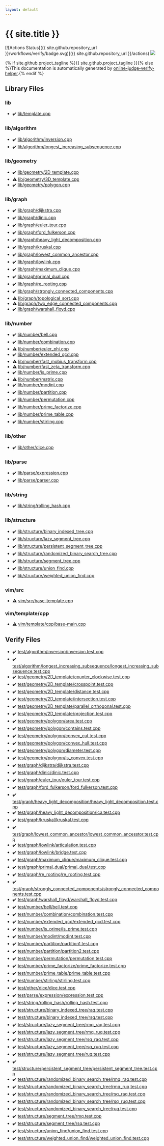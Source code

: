 ```yaml
---
layout: default
---
```


<!-- mathjax config similar to math.stackexchange -->
<script type="text/javascript" async
  src="https://cdnjs.cloudflare.com/ajax/libs/mathjax/2.7.5/MathJax.js?config=TeX-MML-AM_CHTML">
</script>
<script type="text/x-mathjax-config">
  MathJax.Hub.Config({
    TeX: { equationNumbers: { autoNumber: "AMS" }},
    tex2jax: {
      inlineMath: [ ['$','$'] ],
      processEscapes: true
    },
    "HTML-CSS": { matchFontHeight: false },
    displayAlign: "left",
    displayIndent: "2em"
  });
</script>

<script type="text/javascript" src="https://cdnjs.cloudflare.com/ajax/libs/jquery/3.4.1/jquery.min.js"></script>
<script src="https://cdn.jsdelivr.net/npm/jquery-balloon-js@1.1.2/jquery.balloon.min.js" integrity="sha256-ZEYs9VrgAeNuPvs15E39OsyOJaIkXEEt10fzxJ20+2I=" crossorigin="anonymous"></script>
<script type="text/javascript" src="assets/js/copy-button.js"></script>
<link rel="stylesheet" href="assets/css/copy-button.css" />


# {{ site.title }}

[![Actions Status]({{ site.github.repository_url }}/workflows/verify/badge.svg)]({{ site.github.repository_url }}/actions)
<a href="{{ site.github.repository_url }}"><img src="https://img.shields.io/github/last-commit/{{ site.github.owner_name }}/{{ site.github.repository_name }}" /></a>

{% if site.github.project_tagline %}{{ site.github.project_tagline }}{% else %}This documentation is automatically generated by <a href="https://github.com/kmyk/online-judge-verify-helper">online-judge-verify-helper</a>.{% endif %}

## Library Files

<div id="e8acc63b1e238f3255c900eed37254b8"></div>

### lib

* :heavy_check_mark: <a href="library/lib/template.cpp.html">lib/template.cpp</a>


<div id="77c6183086c03e38260b57f4d8fbb66c"></div>

### lib/algorithm

* :heavy_check_mark: <a href="library/lib/algorithm/inversion.cpp.html">lib/algorithm/inversion.cpp</a>
* :heavy_check_mark: <a href="library/lib/algorithm/longest_increasing_subsequence.cpp.html">lib/algorithm/longest_increasing_subsequence.cpp</a>


<div id="7096d029078708cdbb96f2303d66dee8"></div>

### lib/geometry

* :heavy_check_mark: <a href="library/lib/geometry/2D_template.cpp.html">lib/geometry/2D_template.cpp</a>
* :warning: <a href="library/lib/geometry/3D_template.cpp.html">lib/geometry/3D_template.cpp</a>
* :heavy_check_mark: <a href="library/lib/geometry/polygon.cpp.html">lib/geometry/polygon.cpp</a>


<div id="6e267a37887a7dcb68cbf7008d6c7e48"></div>

### lib/graph

* :heavy_check_mark: <a href="library/lib/graph/dijkstra.cpp.html">lib/graph/dijkstra.cpp</a>
* :heavy_check_mark: <a href="library/lib/graph/dinic.cpp.html">lib/graph/dinic.cpp</a>
* :heavy_check_mark: <a href="library/lib/graph/euler_tour.cpp.html">lib/graph/euler_tour.cpp</a>
* :heavy_check_mark: <a href="library/lib/graph/ford_fulkerson.cpp.html">lib/graph/ford_fulkerson.cpp</a>
* :heavy_check_mark: <a href="library/lib/graph/heavy_light_decomposition.cpp.html">lib/graph/heavy_light_decomposition.cpp</a>
* :heavy_check_mark: <a href="library/lib/graph/kruskal.cpp.html">lib/graph/kruskal.cpp</a>
* :heavy_check_mark: <a href="library/lib/graph/lowest_common_ancestor.cpp.html">lib/graph/lowest_common_ancestor.cpp</a>
* :heavy_check_mark: <a href="library/lib/graph/lowlink.cpp.html">lib/graph/lowlink.cpp</a>
* :heavy_check_mark: <a href="library/lib/graph/maximum_clique.cpp.html">lib/graph/maximum_clique.cpp</a>
* :heavy_check_mark: <a href="library/lib/graph/primal_dual.cpp.html">lib/graph/primal_dual.cpp</a>
* :heavy_check_mark: <a href="library/lib/graph/re_rooting.cpp.html">lib/graph/re_rooting.cpp</a>
* :heavy_check_mark: <a href="library/lib/graph/strongly_connected_components.cpp.html">lib/graph/strongly_connected_components.cpp</a>
* :warning: <a href="library/lib/graph/topological_sort.cpp.html">lib/graph/topological_sort.cpp</a>
* :warning: <a href="library/lib/graph/two_edge_connected_components.cpp.html">lib/graph/two_edge_connected_components.cpp</a>
* :heavy_check_mark: <a href="library/lib/graph/warshall_floyd.cpp.html">lib/graph/warshall_floyd.cpp</a>


<div id="12cd94d703d26487f7477e7dcce25e7f"></div>

### lib/number

* :heavy_check_mark: <a href="library/lib/number/bell.cpp.html">lib/number/bell.cpp</a>
* :heavy_check_mark: <a href="library/lib/number/combination.cpp.html">lib/number/combination.cpp</a>
* :warning: <a href="library/lib/number/euler_phi.cpp.html">lib/number/euler_phi.cpp</a>
* :heavy_check_mark: <a href="library/lib/number/extended_gcd.cpp.html">lib/number/extended_gcd.cpp</a>
* :warning: <a href="library/lib/number/fast_mobius_transform.cpp.html">lib/number/fast_mobius_transform.cpp</a>
* :warning: <a href="library/lib/number/fast_zeta_transform.cpp.html">lib/number/fast_zeta_transform.cpp</a>
* :heavy_check_mark: <a href="library/lib/number/is_prime.cpp.html">lib/number/is_prime.cpp</a>
* :warning: <a href="library/lib/number/matrix.cpp.html">lib/number/matrix.cpp</a>
* :heavy_check_mark: <a href="library/lib/number/modint.cpp.html">lib/number/modint.cpp</a>
* :heavy_check_mark: <a href="library/lib/number/partition.cpp.html">lib/number/partition.cpp</a>
* :heavy_check_mark: <a href="library/lib/number/permutation.cpp.html">lib/number/permutation.cpp</a>
* :heavy_check_mark: <a href="library/lib/number/prime_factorize.cpp.html">lib/number/prime_factorize.cpp</a>
* :heavy_check_mark: <a href="library/lib/number/prime_table.cpp.html">lib/number/prime_table.cpp</a>
* :heavy_check_mark: <a href="library/lib/number/stirling.cpp.html">lib/number/stirling.cpp</a>


<div id="2fde05eafc6645110721cf5a4d8688d4"></div>

### lib/other

* :heavy_check_mark: <a href="library/lib/other/dice.cpp.html">lib/other/dice.cpp</a>


<div id="d5a7e858759ffb3607787a875b4d16db"></div>

### lib/parse

* :heavy_check_mark: <a href="library/lib/parse/expression.cpp.html">lib/parse/expression.cpp</a>
* :heavy_check_mark: <a href="library/lib/parse/parser.cpp.html">lib/parse/parser.cpp</a>


<div id="9a48db5fb6f746df590a3d4604f6478b"></div>

### lib/string

* :heavy_check_mark: <a href="library/lib/string/rolling_hash.cpp.html">lib/string/rolling_hash.cpp</a>


<div id="c4d905b3311a5371af1ce28a5d3ead13"></div>

### lib/structure

* :heavy_check_mark: <a href="library/lib/structure/binary_indexed_tree.cpp.html">lib/structure/binary_indexed_tree.cpp</a>
* :heavy_check_mark: <a href="library/lib/structure/lazy_segment_tree.cpp.html">lib/structure/lazy_segment_tree.cpp</a>
* :heavy_check_mark: <a href="library/lib/structure/persistent_segment_tree.cpp.html">lib/structure/persistent_segment_tree.cpp</a>
* :heavy_check_mark: <a href="library/lib/structure/randomized_binary_search_tree.cpp.html">lib/structure/randomized_binary_search_tree.cpp</a>
* :heavy_check_mark: <a href="library/lib/structure/segment_tree.cpp.html">lib/structure/segment_tree.cpp</a>
* :heavy_check_mark: <a href="library/lib/structure/union_find.cpp.html">lib/structure/union_find.cpp</a>
* :heavy_check_mark: <a href="library/lib/structure/weighted_union_find.cpp.html">lib/structure/weighted_union_find.cpp</a>


<div id="1e45766cad4fc615f4b62c4dd8d0991f"></div>

### vim/src

* :warning: <a href="library/vim/src/base-template.cpp.html">vim/src/base-template.cpp</a>


<div id="0228fcaedf4e606a4784400ed59fd6ef"></div>

### vim/template/cpp

* :warning: <a href="library/vim/template/cpp/base-main.cpp.html">vim/template/cpp/base-main.cpp</a>


## Verify Files

* :heavy_check_mark: <a href="verify/test/algorithm/inversion/inversion.test.cpp.html">test/algorithm/inversion/inversion.test.cpp</a>
* :heavy_check_mark: <a href="verify/test/algorithm/longest_increasing_subsequence/longest_increasing_subsequence.test.cpp.html">test/algorithm/longest_increasing_subsequence/longest_increasing_subsequence.test.cpp</a>
* :heavy_check_mark: <a href="verify/test/geometry/2D_template/counter_clockwise.test.cpp.html">test/geometry/2D_template/counter_clockwise.test.cpp</a>
* :heavy_check_mark: <a href="verify/test/geometry/2D_template/crosspoint.test.cpp.html">test/geometry/2D_template/crosspoint.test.cpp</a>
* :heavy_check_mark: <a href="verify/test/geometry/2D_template/distance.test.cpp.html">test/geometry/2D_template/distance.test.cpp</a>
* :heavy_check_mark: <a href="verify/test/geometry/2D_template/intersection.test.cpp.html">test/geometry/2D_template/intersection.test.cpp</a>
* :heavy_check_mark: <a href="verify/test/geometry/2D_template/parallel_orthogonal.test.cpp.html">test/geometry/2D_template/parallel_orthogonal.test.cpp</a>
* :heavy_check_mark: <a href="verify/test/geometry/2D_template/projection.test.cpp.html">test/geometry/2D_template/projection.test.cpp</a>
* :heavy_check_mark: <a href="verify/test/geometry/polygon/area.test.cpp.html">test/geometry/polygon/area.test.cpp</a>
* :heavy_check_mark: <a href="verify/test/geometry/polygon/contains.test.cpp.html">test/geometry/polygon/contains.test.cpp</a>
* :heavy_check_mark: <a href="verify/test/geometry/polygon/convex_cut.test.cpp.html">test/geometry/polygon/convex_cut.test.cpp</a>
* :heavy_check_mark: <a href="verify/test/geometry/polygon/convex_hull.test.cpp.html">test/geometry/polygon/convex_hull.test.cpp</a>
* :heavy_check_mark: <a href="verify/test/geometry/polygon/diameter.test.cpp.html">test/geometry/polygon/diameter.test.cpp</a>
* :heavy_check_mark: <a href="verify/test/geometry/polygon/is_convex.test.cpp.html">test/geometry/polygon/is_convex.test.cpp</a>
* :heavy_check_mark: <a href="verify/test/graph/dijkstra/dijkstra.test.cpp.html">test/graph/dijkstra/dijkstra.test.cpp</a>
* :heavy_check_mark: <a href="verify/test/graph/dinic/dinic.test.cpp.html">test/graph/dinic/dinic.test.cpp</a>
* :heavy_check_mark: <a href="verify/test/graph/euler_tour/euler_tour.test.cpp.html">test/graph/euler_tour/euler_tour.test.cpp</a>
* :heavy_check_mark: <a href="verify/test/graph/ford_fulkerson/ford_fulkerson.test.cpp.html">test/graph/ford_fulkerson/ford_fulkerson.test.cpp</a>
* :heavy_check_mark: <a href="verify/test/graph/heavy_light_decomposition/heavy_light_decomposition.test.cpp.html">test/graph/heavy_light_decomposition/heavy_light_decomposition.test.cpp</a>
* :heavy_check_mark: <a href="verify/test/graph/heavy_light_decomposition/lca.test.cpp.html">test/graph/heavy_light_decomposition/lca.test.cpp</a>
* :heavy_check_mark: <a href="verify/test/graph/kruskal/kruskal.test.cpp.html">test/graph/kruskal/kruskal.test.cpp</a>
* :heavy_check_mark: <a href="verify/test/graph/lowest_common_ancestor/lowest_common_ancesstor.test.cpp.html">test/graph/lowest_common_ancestor/lowest_common_ancesstor.test.cpp</a>
* :heavy_check_mark: <a href="verify/test/graph/lowlink/articulation.test.cpp.html">test/graph/lowlink/articulation.test.cpp</a>
* :heavy_check_mark: <a href="verify/test/graph/lowlink/bridge.test.cpp.html">test/graph/lowlink/bridge.test.cpp</a>
* :heavy_check_mark: <a href="verify/test/graph/maximum_clique/maximum_clique.test.cpp.html">test/graph/maximum_clique/maximum_clique.test.cpp</a>
* :heavy_check_mark: <a href="verify/test/graph/primal_dual/primal_dual.test.cpp.html">test/graph/primal_dual/primal_dual.test.cpp</a>
* :heavy_check_mark: <a href="verify/test/graph/re_rooting/re_rooting.test.cpp.html">test/graph/re_rooting/re_rooting.test.cpp</a>
* :heavy_check_mark: <a href="verify/test/graph/strongly_connected_components/strongly_connected_components.test.cpp.html">test/graph/strongly_connected_components/strongly_connected_components.test.cpp</a>
* :heavy_check_mark: <a href="verify/test/graph/warshall_floyd/warshall_floyd.test.cpp.html">test/graph/warshall_floyd/warshall_floyd.test.cpp</a>
* :heavy_check_mark: <a href="verify/test/number/bell/bell.test.cpp.html">test/number/bell/bell.test.cpp</a>
* :heavy_check_mark: <a href="verify/test/number/combination/combination.test.cpp.html">test/number/combination/combination.test.cpp</a>
* :heavy_check_mark: <a href="verify/test/number/extended_gcd/extended_gcd.test.cpp.html">test/number/extended_gcd/extended_gcd.test.cpp</a>
* :heavy_check_mark: <a href="verify/test/number/is_prime/is_prime.test.cpp.html">test/number/is_prime/is_prime.test.cpp</a>
* :heavy_check_mark: <a href="verify/test/number/modint/modint.test.cpp.html">test/number/modint/modint.test.cpp</a>
* :heavy_check_mark: <a href="verify/test/number/partition/partition1.test.cpp.html">test/number/partition/partition1.test.cpp</a>
* :heavy_check_mark: <a href="verify/test/number/partition/partition2.test.cpp.html">test/number/partition/partition2.test.cpp</a>
* :heavy_check_mark: <a href="verify/test/number/permutation/permutation.test.cpp.html">test/number/permutation/permutation.test.cpp</a>
* :heavy_check_mark: <a href="verify/test/number/prime_factorize/prime_factorize.test.cpp.html">test/number/prime_factorize/prime_factorize.test.cpp</a>
* :heavy_check_mark: <a href="verify/test/number/prime_table/prime_table.test.cpp.html">test/number/prime_table/prime_table.test.cpp</a>
* :heavy_check_mark: <a href="verify/test/number/stirling/stirling.test.cpp.html">test/number/stirling/stirling.test.cpp</a>
* :heavy_check_mark: <a href="verify/test/other/dice/dice.test.cpp.html">test/other/dice/dice.test.cpp</a>
* :heavy_check_mark: <a href="verify/test/parse/expression/expression.test.cpp.html">test/parse/expression/expression.test.cpp</a>
* :heavy_check_mark: <a href="verify/test/string/rolling_hash/rolling_hash.test.cpp.html">test/string/rolling_hash/rolling_hash.test.cpp</a>
* :heavy_check_mark: <a href="verify/test/structure/binary_indexed_tree/raq.test.cpp.html">test/structure/binary_indexed_tree/raq.test.cpp</a>
* :heavy_check_mark: <a href="verify/test/structure/binary_indexed_tree/rsq.test.cpp.html">test/structure/binary_indexed_tree/rsq.test.cpp</a>
* :heavy_check_mark: <a href="verify/test/structure/lazy_segment_tree/rmq_raq.test.cpp.html">test/structure/lazy_segment_tree/rmq_raq.test.cpp</a>
* :heavy_check_mark: <a href="verify/test/structure/lazy_segment_tree/rmq_ruq.test.cpp.html">test/structure/lazy_segment_tree/rmq_ruq.test.cpp</a>
* :heavy_check_mark: <a href="verify/test/structure/lazy_segment_tree/rsq_raq.test.cpp.html">test/structure/lazy_segment_tree/rsq_raq.test.cpp</a>
* :heavy_check_mark: <a href="verify/test/structure/lazy_segment_tree/rsq_ruq.test.cpp.html">test/structure/lazy_segment_tree/rsq_ruq.test.cpp</a>
* :heavy_check_mark: <a href="verify/test/structure/lazy_segment_tree/ruq.test.cpp.html">test/structure/lazy_segment_tree/ruq.test.cpp</a>
* :heavy_check_mark: <a href="verify/test/structure/persistent_segment_tree/persistent_segment_tree.test.cpp.html">test/structure/persistent_segment_tree/persistent_segment_tree.test.cpp</a>
* :heavy_check_mark: <a href="verify/test/structure/randomized_binary_search_tree/rmq_raq.test.cpp.html">test/structure/randomized_binary_search_tree/rmq_raq.test.cpp</a>
* :heavy_check_mark: <a href="verify/test/structure/randomized_binary_search_tree/rmq_ruq.test.cpp.html">test/structure/randomized_binary_search_tree/rmq_ruq.test.cpp</a>
* :heavy_check_mark: <a href="verify/test/structure/randomized_binary_search_tree/rsq_raq.test.cpp.html">test/structure/randomized_binary_search_tree/rsq_raq.test.cpp</a>
* :heavy_check_mark: <a href="verify/test/structure/randomized_binary_search_tree/rsq_ruq.test.cpp.html">test/structure/randomized_binary_search_tree/rsq_ruq.test.cpp</a>
* :heavy_check_mark: <a href="verify/test/structure/randomized_binary_search_tree/ruq.test.cpp.html">test/structure/randomized_binary_search_tree/ruq.test.cpp</a>
* :heavy_check_mark: <a href="verify/test/structure/segment_tree/rmq.test.cpp.html">test/structure/segment_tree/rmq.test.cpp</a>
* :heavy_check_mark: <a href="verify/test/structure/segment_tree/rsq.test.cpp.html">test/structure/segment_tree/rsq.test.cpp</a>
* :heavy_check_mark: <a href="verify/test/structure/union_find/union_find.test.cpp.html">test/structure/union_find/union_find.test.cpp</a>
* :heavy_check_mark: <a href="verify/test/structure/weighted_union_find/weighted_union_find.test.cpp.html">test/structure/weighted_union_find/weighted_union_find.test.cpp</a>


